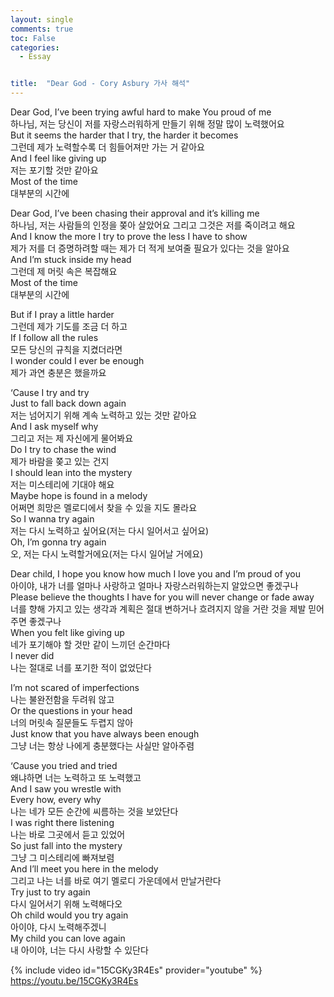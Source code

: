 ```yaml
---
layout: single
comments: true
toc: False
categories:
  - Essay


title:  "Dear God - Cory Asbury 가사 해석"
---
```


Dear God, I’ve been trying awful hard to make You proud of me   
하나님, 저는 당신이 저를 자랑스러워하게 만들기 위해 정말 많이 노력했어요   
But it seems the harder that I try, the harder it becomes   
그런데 제가 노력할수록 더 힘들어져만 가는 거 같아요   
And I feel like giving up   
저는 포기할 것만 같아요   
Most of the time   
대부분의 시간에   

Dear God, I’ve been chasing their approval and it’s killing me    
하나님, 저는 사람들의 인정을 쫒아 살았어요 그리고 그것은 저를 죽이려고 해요   
And I know the more I try to prove the less I have to show   
제가 저를 더 증명하려할 때는 제가 더 적게 보여줄 필요가 있다는 것을 알아요    
And I’m stuck inside my head   
그런데 제 머릿 속은 복잡해요   
Most of the time   
대부분의 시간에   

But if I pray a little harder   
그런데 제가 기도를 조금 더 하고   
If I follow all the rules   
모든 당신의 규칙을 지켰더라면    
I wonder could I ever be enough   
제가 과연 충분은 했을까요   

‘Cause I try and try    
Just to fall back down again   
저는 넘어지기 위해 계속 노력하고 있는 것만 같아요   
And I ask myself why   
그리고 저는 제 자신에게 물어봐요   
Do I try to chase the wind   
제가 바람을 쫒고 있는 건지   
I should lean into the mystery   
저는 미스테리에 기대야 해요      
Maybe hope is found in a melody   
어쩌면 희망은 멜로디에서 찾을 수 있을 지도 몰라요   
So I wanna try again   
저는 다시 노력하고 싶어요(저는 다시 일어서고 싶어요)   
Oh, I’m gonna try again   
오, 저는 다시 노력할거에요(저는 다시 일어날 거에요)   

Dear child, I hope you know how much I love you and I’m proud of you   
아이야, 내가 너를 얼마나 사랑하고 얼마나 자랑스러워하는지 알았으면 좋겠구나   
Please believe the thoughts I have for you will never change or fade away   
너를 향해 가지고 있는 생각과 계획은 절대 변하거나 흐려지지 않을 거란 것을 제발 믿어주면 좋겠구나   
When you felt like giving up   
네가 포기해야 할 것만 같이 느끼던 순간마다   
I never did   
나는 절대로 너를 포기한 적이 없었단다   

I’m not scared of imperfections   
나는 불완전함을 두려워 않고   
Or the questions in your head   
너의 머릿속 질문들도 두렵지 않아   
Just know that you have always been enough   
그냥 너는 항상 나에게 충분했다는 사실만 알아주렴   

‘Cause you tried and tried   
왜냐하면 너는 노력하고 또 노력했고   
And I saw you wrestle with   
Every how, every why   
나는 네가 모든 순간에 씨름하는 것을 보았단다   
I was right there listening   
나는 바로 그곳에서 듣고 있었어   
So just fall into the mystery   
그냥 그 미스테리에 빠져보렴   
And I’ll meet you here in the melody   
그리고 나는 너를 바로 여기 멜로디 가운데에서 만날거란다    
Try just to try again   
다시 일어서기 위해 노력해다오   
Oh child would you try again   
아이야, 다시 노력해주겠니   
My child you can love again   
내 아이야, 너는 다시 사랑할 수 있단다   


{% include video id="15CGKy3R4Es" provider="youtube" %}
https://youtu.be/15CGKy3R4Es
